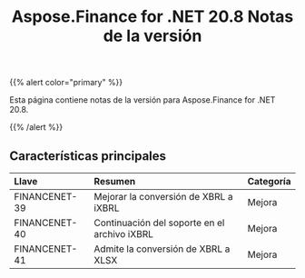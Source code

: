 ﻿---
title: Aspose.Finance for .NET 20.8 Notas de la versión
type: docs
weight: 70
url: /es/net/aspose-finance-for-net-20-8-release-notes/
---
{{% alert color="primary" %}}

Esta página contiene notas de la versión para Aspose.Finance for .NET 20.8.

{{% /alert %}}

## Características principales

|**Llave**|**Resumen**|**Categoría**|
|:- |:- |:- |
|FINANCENET-39|Mejorar la conversión de XBRL a iXBRL|Mejora|
|FINANCENET-40|Continuación del soporte en el archivo iXBRL|Mejora|
|FINANCENET-41|Admite la conversión de XBRL a XLSX|Mejora|
